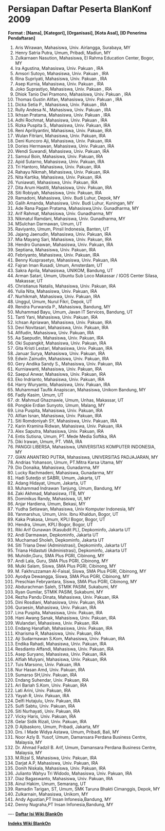 # Persiapan Daftar Peserta BlanKonf 2009

**Format : [Nama], [Kategori], [Organisasi], [Kota Asal], [ID Penerima Pendaftaran]**

1. Aris Wirawan, Mahasiswa, Univ. Airlangga, Surabaya, MY
2. Henry Satria Putra, Umum, Pribadi, Madiun, MY
3. Zulkarnaen Nasution, Mahasiswa, El Rahma Education Center, Bogor, MY
4. Ira Agustina, Mahasiswa, Univ. Pakuan , IRA
5. Amsori Sutoyo, Mahasiswa, Univ. Pakuan , IRA
6. Rina Supriyati, Mahasiswa, Univ. Pakuan , IRA
7. Asep Kurnia, Mahasiswa, Univ. Pakuan , IRA
8. Joko Suprastiyo, Mahasiswa, Univ. Pakuan , IRA
9. Dhiok Tanio Dwi Pramono, Mahasiswa, Univ. Pakuan , IRA
10. Thomas Gustin Alifan, Mahasiswa, Univ. Pakuan , IRA
11. Dicka Setia P., Mahasiswa, Univ. Pakuan , IRA
12. Rully Andesa N., Mahasiswa, Univ. Pakuan , IRA
13. Ikhsan Pratama, Mahasiswa, Univ. Pakuan , IRA
14. Adhi Rochmat, Mahasiswa, Univ. Pakuan , IRA
15. Rizka Puspita S., Mahasiswa, Univ. Pakuan, IRA
16. Reni Apriliyantini, Mahasiswa, Univ. Pakuan, IRA
17. Wulan Fitriani, Mahasiswa, Univ. Pakuan, IRA
18. Deni Kuncoro Aji, Mahasiswa, Univ. Pakuan, IRA
19. Dories Hermawan, Mahasiswa, Univ. Pakuan, IRA
20. Wendi Suwandi, Mahasiswa, Univ. Pakuan, IRA
21. Samsul Boin, Mahasiswa, Univ. Pakuan, IRA
22. Apid Sutarno, Mahasiswa, Univ. Pakuan, IRA
23. Tri Hantoro, Mahasiswa, Univ. Pakuan, IRA
24. Rahayu Nikmah, Mahasiswa, Univ. Pakuan, IRA
25. Nita Kartika, Mahasiswa, Univ. Pakuan, IRA
26. Yuniawati, Mahasiswa, Univ. Pakuan, IRA
27. Dita Arum Hastiti, Mahasiswa, Univ. Pakuan, IRA
28. Siti Robiyah, Mahasiswa, Univ. Pakuan, IRA
29. Ramadoni, Mahasiswa, Univ. Budi Luhur, Depok, MY
30. Galih Amanda, Mahasiswa, Univ. Budi Luhur, Kuningan, MY
31. Ade Rana Pagan Pratama, Mahasiswa,Univ. Gunadharma, MY
32. Arif Rahmat, Mahasiswa, Univ. Gunadharma, MY
33. Nikmatul Ramdani, Mahasiswa, Univ. Gunadharma, MY
34. MSulchan Darmawan, Umum, UT
35. Raviyanto, Umum, Pinsil Indonesia, Banten, UT
36. Jajang Jaenudin, Mahasiswa, Univ. Pakuan, IRA
37. Mia Mayang Sari, Mahasiswa, Univ. Pakuan, IRA
38. Hendro Gunawan, Mahasiswa, Univ. Pakuan, IRA
39. Septiana, Mahasiswa, Univ. Pakuan, IRA
40. Febriyanto, Mahasiswa, Univ. Pakuan, IRA
41. Benny Kusprasetyo, Mahasiswa, Univ. Pakuan, IRA
42. Fajran Iman Rusadi, Umum, Amsterdam, UT
43. Sakra Aprila, Mahasiswa, UNIKOM, Bandung, UT
44. Arman Satari, Umum, Ubuntu Sub Loco Makassar / IGOS Center Silasa, Makassar, UT
45. Christianus Natalis, Mahasiswa, Univ. Pakuan, IRA
46. Yulia Nita, Mahasiswa, Univ. Pakuan, IRA
47. Nurhikmah, Mahasiswa, Univ. Pakuan, IRA
48. Unggul, Umum, Nurul Fikri, Depok, UT
49. Rendra Purwanda P., Mahasiswa, Bandung, MY
50. Muhammad Bayu, Umum, Javan IT Services, Bandung, UT
51. Tanti Yani, Mahasiswa, Univ. Pakuan, IRA
52. Ichsan Apriawan, Mahasiswa, Univ. Pakuan, IRA
53. Devi Novitasari, Mahasiswa, Univ. Pakuan, IRA
54. Afifudin, Mahasiswa, Univ. Pakuan, IRA
55. Aa Saepudin, Mahasiswa, Univ. Pakuan, IRA
56. Oki Supangkit, Mahasiswa, Univ. Pakuan, IRA
57. Gita Kristi Lestari, Mahasiswa, Univ. Pakuan, IRA
58. Januar Surya, Mahasiswa, Univ. Pakuan, IRA
59. Edwin Zainudin, Mahasiswa, Univ. Pakuan, IRA
60. Gery Andika Sandy S., Mahasiswa, Univ. Pakuan, IRA
61. Kurniawanti, Mahasiswa, Univ. Pakuan, IRA
62. Saepul Anwar, Mahasiswa, Univ. Pakuan, IRA
63. Eko Indrianto, Mahasiswa, Univ. Pakuan, IRA
64. Harry Wuryanto, Mahasiswa, Univ. Pakuan, IRA
65. Muhammad Taufik Anapiscan, Mahasiswa, Unikom Bandung, MY
66. Fadly Kasim, Umum, UT
67. dr. Mahmud Ghaznawie, Umum, Unhas, Makassar, UT
68. Pongkie Erdian Sunyoto, Umum, Malang, MY
69. Lina Puspita, Mahasiswa, Univ. Pakuan, IRA
70. Alfian Isnan, Mahasiswa, Univ. Pakuan, IRA
71. Siti Romdoniyah SY, Mahasiswa, Univ. Pakuan, IRA
72. Karin Kramina Ridwan, Mahasiswa, Univ. Pakuan, IRA
73. Alex Saputra, Mahasiswa, Univ. Pakuan, IRA
74. Entis Sutisna, Umum, PT. Mede Media Softika, IRA 
75. Diki Irawan, Umum, PT. VMA, IRA
76. PANGGI LIBERSA, Mahasiswa, UNIVERSITAS KOMPUTER INDONESIA, MY
77. GIAN ANANTRIO PUTRA, Mahasiswa, UNIVERSITAS PADJAJARAN, MY 
78. Andrias Yohanson, Umum, PT.Mitra Karsa Utama, MY 
79. Dio Donaika, Mahasiswa, Gunadarma, MY 
80. Lucky Rachmadeni, Mahasiswa, Gunadarma, MY 
81. Hadi Sutedjo st SABRI, Umum, Jakarta, UT 
82. Adang Hidayat, Umum, Jakarta, UT 
83. Muhammad Indrawan Tanjung, Umum, Bandung, MY
84. Zaki Akhmad, Mahasiswa, ITB, MY
85. Dominikus Randy, Mahasiswa, UI, MY 
86. Anjar Hardiena, Umum, Bekasi, MY
87. Yudha Setiawan, Mahasiswa, Univ Komputer Indonesia, MY
88. Yanmarshus, Umum, Univ. Ibnu Khaldun, Bogor, UT
89. Kaka Prakasa, Umum, KPLI Bogor, Bogor, UT
90. Hendra, Umum, KPLI Bogor, Bogor, UT
91. Riki Arif Gunawan (Kasubdit PL), Depkominfo, Jakarta UT
92. Andi Darmawan, Depkominfo, Jakarta UT
93. Muchamad Sholeh, Depkominfo, Jakarta UT
94. Siti Triana Dewi (Administrasi), Depkominfo, Jakarta UT
95. Triana Hidastuti (Administrasi), Depkominfo, Jakarta UT
96. Muhidin,Guru, SMA Plus PGRI, Cibinong, MY 
97. Andi Lala, Guru, SMA Plus PGRI, Cibinong, MY 
98. Mulki Salam, Siswa, SMA Plus PGRI, Cibinong, MY 
99. M. Fakhruzzaman Al-Faisal, Siswa, SMA Plus PGRI, Cibinong, MY 
100. Ayodya Dewangga, Siswa, SMA Plus PGRI, Cibinong, MY 
101. Preschian Febryantara, Siswa, SMA Plus PGRI, Cibinong, MY 
102. Abdurachman Saleh, STMIK PASIM, Sukabumi, MY
103. Ryan Gumilar, STMIK PASIM, Sukabumi, MY
104. Rezha Pandu Dinata, Mahasiswa, Univ. Pakuan, IRA
105. Dini Rosdiani, Mahasiswa, Univ. Pakuan, IRA
106. Quraesin, Mahasiswa, Univ. Pakuan, IRA
107. Lina Puspita, Mahasiswa, Univ. Pakuan, IRA
108. Hani Awang Sanak, Mahasiswa, Univ. Pakuan, IRA
109. Wulandari, Mahasiswa, Univ. Pakuan, IRA
110. Endang Hanafiah, Mahasiswa, Univ. Pakuan, IRA
111. Kharisma R, Mahasiswa, Univ. Pakuan, IRA
112. Aji Sudarmawan S.Kom, Mahasiswa, Univ. Pakuan, IRA
113. Endika Rahadi, Mahasiswa, Univ. Pakuan, IRA
114. Resdianto Affandi, Mahasiswa, Univ. Pakuan, IRA
115. Asep Suryano, Mahasiswa, Univ. Pakuan, IRA
116. Alfiah Mulyani, Mahasiswa, Univ. Pakuan, IRA
117. Tuis Marsono, Univ. Pakuan, IRA
118. Nur Hasan Amd, Univ. Pakuan, IRA
119. Sumarso SH,Univ. Pakuan, IRA
120. Endang Suhendar, Univ. Pakuan, IRA
121. Ari Bariah S.Kom, Univ. Pakuan, IRA
122. Lati Arini, Univ. Pakuan, IRA
123. Yayah R, Univ. Pakuan, IRA
124. Delfi Hutajulu, Univ. Pakuan, IRA
125. Sulfi Sabtu, Univ. Pakuan, IRA
126. Siti Nurhayati, Univ. Pakuan, IRA
127. Vicky Haris, Univ. Pakuan, IRA
128. Gelar Sidik Rizali, Univ. Pakuan, IRA
129. D Ajibaskoro, Umum, Pribadi, Jakarta, MY
130. Drs. I Made Widya Astawa, Umum, Pribadi, Bali, MY
131. Noor Azly B. Yusof, Umum, Damansara Perdana Business Centre, Malaysia, MY
132. Dr. Ahmad Fadzil B. Arif, Umum, Damansara Perdana Business Centre, Malaysia, MY
133. M.Rizal S, Mahasiswa, Univ. Pakuan, IRA
134. Darjat A.P, Mahasiswa, Univ. Pakuan, IRA
135. Donih Niskala, Mahasiswa, Univ. Pakuan, IRA
136. Julianto Wahyu Tri Widodo, Mahasiswa, Univ. Pakuan, IRA
137. Diaz Bagaswanto, Mahasiswa, Univ. Pakuan, IRA
138. Ainul Hakim, Umum, Semarang, UT
139. Ramadin Tarigan, ST, Umum, SMK Taruna Bhakti Cimanggis, Depok, MY
140. Zulkarnain, Mahasiswa, Unikom, MY
141. Andy Agustian,PT Insan Infonesia,Bandung, MY
142. Denny Nugraha,PT Insan Infonesia,Bandung, MY

—-
[**Daftar Isi Wiki BlankOn**](/DaftarIsi/README.md)
 
[**Indeks Wiki BlankOn**](/Indeks.md)



